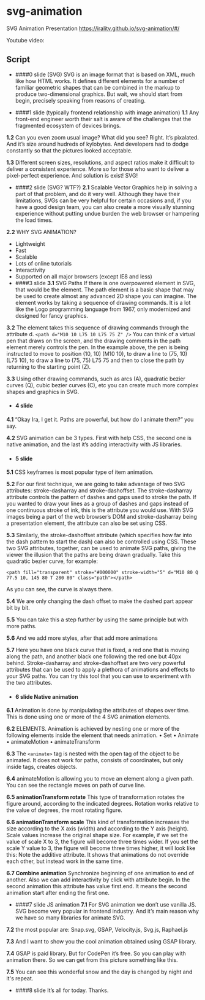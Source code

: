 # svg-animation
SVG Animation Presentation
https://iralitv.github.io/svg-animation/#/

Youtube video:


## Script
* ####0 slide (SVG)
SVG is an image format that is based on XML, much like how HTML works. It defines different elements for a number of familiar geometric shapes that can be combined in the markup to produce two-dimensional graphics.
But wait, we should start from begin, precisely speaking from reasons of creating.

* ####1 slide (typically frontend relationship with image animation)
**1.1** Any front-end engineer worth their salt is aware of the challenges that the fragmented ecosystem of devices brings.

**1.2** Can you even zoom usual image? What did you see? Right. It’s pixalated. And it’s size around hudreds of kylobytes. And developers had to dodge constantly so that the pictures looked acceptable.

**1.3** Different screen sizes, resolutions, and aspect ratios make it difficult to deliver a consistent experience. More so for those who want to deliver a pixel-perfect experience.
And solution is exist! SVG!

* ####2 slide (SVG? WTF?)
**2.1** Scalable Vector Graphics help in solving a part of that problem, and do it very well. 
Although they have their limitations, SVGs can be very helpful for certain occasions and, if you have a good design team, you can also create a more visually stunning experience without putting undue burden the web browser or hampering the load times.

**2.2** WHY SVG ANIMATION?
*	Lightweight
*	Fast
*	Scalable
*	Lots of online tutorials
*	Interactivity
*	Supported on all major browsers (except IE8 and less)
* ####3 slide
**3.1** SVG Paths
If there is one overpowered element in SVG, that would be the <path> element.
The path element is a basic shape that may be used to create almost any advanced 2D shape you can imagine.
The element works by taking a sequence of drawing commands. It is a lot like the Logo programming language from 1967, only modernized and designed for fancy graphics. 

**3.2** The element takes this sequence of drawing commands through the attribute d.
`<path d="M10 10 L75 10 L75 75 Z" />`
You can think of a virtual pen that draws on the screen, and the drawing comments in the path element merely controls the pen. In the example above, the pen is being instructed to move to position (10, 10) (M10 10), to draw a line to (75, 10) (L75 10), to draw a line to (75, 75) L75 75 and then to close the path by returning to the starting point (Z).

**3.3** Using other drawing commands, such as arcs (A), quadratic bezier curves (Q), cubic bezier curves (C), etc you can create much more complex shapes and graphics in SVG.

* #### 4 slide
**4.1** “Okay Ira, I get it. Paths are powerful, but how do I animate them?” you say.

**4.2** SVG animation can be 3 types. First with help CSS, the second one is native animation, and the last it’s adding interactivity with JS libraries.

* #### 5 slide
**5.1** CSS keyframes is most popular type of item animation. 

**5.2** For our first technique, we are going to take advantage of two SVG attributes: stroke-dasharray and stroke-dashoffset.
The stroke-dasharray attribute controls the pattern of dashes and gaps used to stroke the path. If you wanted to draw your lines as a group of dashes and gaps instead of one continuous stroke of ink, this is the attribute you would use.
With SVG images being a part of the web browser’s DOM and stroke-dasharray being a presentation element, the attribute can also be set using CSS.

**5.3**  Similarly, the stroke-dashoffset attribute (which specifies how far into the dash pattern to start the dash) can also be controlled using CSS.
These two SVG attributes, together, can be used to animate SVG paths, giving the viewer the illusion that the paths are being drawn gradually.
Take this quadratic bezier curve, for example:

`<path fill="transparent" stroke="#000000" stroke-width="5" d="M10 80 Q 77.5 10, 145 80 T 280 80" class="path"></path>` 

As you can see, the curve is always there. 

**5.4** We are only changing the dash offset to make the dashed part appear bit by bit.

**5.5** You can take this a step further by using the same principle but with more paths.

**5.6** And we add more styles, after that add more animations

**5.7** Here you have one black curve that is fixed, a red one that is moving along the path, and another black one following the red one but 40px behind.
Stroke-dasharray and stroke-dashoffset are two very powerful attributes that can be used to apply a plethora of animations and effects to your SVG paths. You can try this tool that you can use to experiment with the two attributes.

* #### 6 slide Native animation
**6.1** Animation is done by manipulating the attributes of shapes over time. This is done using one or more of the 4 SVG animation elements.

**6.2** ELEMENTS. 
Animation is achieved by nesting one or more of the following elements inside the element that needs animation.
•	Set
•	Animate
•	animateMotion
•	animateTransform

**6.3** The `<animate>` tag is nested with the open tag of the object to be animated. It does not work for paths, consists of coordinates, but only inside tags, creates objects.

**6.4** animateMotion is allowing you to move an element along a given path. You can see the rectangle moves on path of curve line.

**6.5 animationTransform rotate** 
This type of transformation rotates the figure around, according to the indicated degrees. Rotation works relative to the value of degrees, the most rotating figure.

**6.6 animationTransform scale** 
This kind of transformation increases the size according to the X axis (width) and according to the Y axis (height).
Scale values increase the original shape size. For example, if we set the value of scale X to 3, the figure will become three times wider. If you set the scale Y value to 3, the figure will become three times higher, it will look like this:
Note the additive attribute. It shows that animations do not override each other, but instead work in the same time.

**6.7 Combine animation** 
Synchronize beginning of one animation to end of another. Also we can add interactivity by click with attribute begin. In the second animation this attribute has value first.end. It means the second animation start after ending the first one.

* ####7 slide JS animation
**7.1** For SVG animation we don’t use vanilla JS. SVG become very popular in frontend industry. And it’s main reason why we have so many libraries for animate SVG.

**7.2** the most popular are: Snap.svg, GSAP, Velocity.js, Svg.js, Raphael.js

**7.3** And I want to show you the cool animation obtained using GSAP library.

**7.4** GSAP is paid library. But for CodePen it’s free. So you can play with animation there. So we can get from this picture something like this. 

**7.5** You can see this wonderful snow and the day is changed by night and it's repeat.
* ####8 slide It’s all for today. Thanks.

